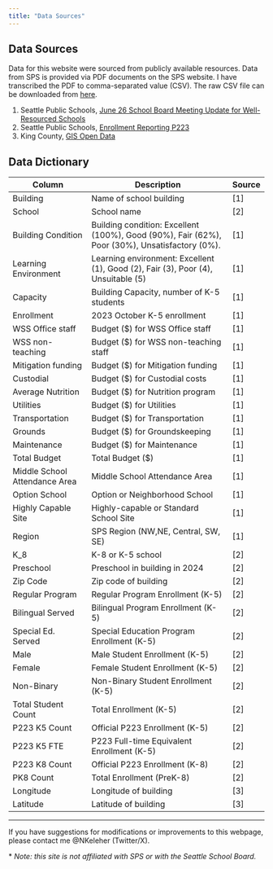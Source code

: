 ```yaml
---
title: "Data Sources"
---
```


## Data Sources

Data for this website were sourced from publicly available resources. Data from SPS is provided via PDF documents on the SPS website. I have transcribed the PDF to comma-separated value (CSV). The raw CSV file can be downloaded from [here](https://raw.githubusercontent.com/NKeleher/seattle-schools/main/docs/data/sps-elementary-schools.csv).

1. Seattle Public Schools, [June 26 School Board Meeting Update for Well-Resourced Schools](https://www.seattleschools.org/news/safety-planning-update-and-progress-for-a-system-of-well-resourced-schools/)
2. Seattle Public Schools, [Enrollment Reporting P223](https://www.seattleschools.org/departments/dots/data-reporting/enrollment-reporting-p223/)
3. King County, [GIS Open Data](https://gis-kingcounty.opendata.arcgis.com/)

## Data Dictionary

| Column | Description | Source |
|--------|-------------|--------|
| Building | Name of school building | [1] |
| School | School name | [2] |
| Building Condition | Building condition: Excellent (100%), Good (90%), Fair (62%), Poor (30%), Unsatisfactory (0%). | [1] |
| Learning Environment | Learning environment: Excellent (1), Good (2), Fair (3), Poor (4), Unsuitable (5) | [1] |
| Capacity | Building Capacity, number of K-5 students | [1] |
| Enrollment | 2023  October K-5 enrollment | [1] |
| WSS Office staff | Budget ($) for WSS Office staff | [1] |
| WSS non-teaching | Budget ($) for WSS non-teaching staff | [1] |
| Mitigation funding | Budget ($) for Mitigation funding | [1] |
| Custodial | Budget ($) for Custodial costs | [1] |
| Average Nutrition | Budget ($) for Nutrition program | [1] |
| Utilities | Budget ($) for Utilities | [1] |
| Transportation | Budget ($) for Transportation | [1] |
| Grounds | Budget ($) for Groundskeeping | [1] |
| Maintenance | Budget ($) for Maintenance | [1] |
| Total Budget | Total Budget ($) | [1] |
| Middle School Attendance Area | Middle School Attendance Area | [1] |
| Option School | Option or Neighborhood School | [1] |
| Highly Capable Site | Highly-capable or Standard School Site | [1] |
| Region | SPS Region (NW,NE, Central, SW, SE) | [1] |
| K_8 | K-8 or K-5 school | [2] |
| Preschool | Preschool in building in 2024 | [2] |
| Zip Code | Zip code of building | [2] |
| Regular Program | Regular Program Enrollment (K-5) | [2] |
| Bilingual Served | Bilingual Program Enrollment (K-5) | [2] |
| Special Ed. Served | Special Education Program Enrollment (K-5) | [2] |
| Male | Male Student Enrollment (K-5) | [2] |
| Female | Female Student Enrollment (K-5) | [2] |
| Non-Binary | Non-Binary Student Enrollment (K-5) | [2] |
| Total Student Count | Total Enrollment (K-5) | [2] |
| P223 K5 Count | Official P223 Enrollment (K-5) | [2] |
| P223 K5 FTE | P223 Full-time Equivalent Enrollment (K-5) | [2] |
| P223 K8 Count | Official P223 Enrollment (K-8) | [2] |
| PK8 Count | Total Enrollment (PreK-8) | [2] |
| Longitude | Longitude of building | [3] |
| Latitude | Latitude of building | [3] |

---

If you have suggestions for modifications or improvements to this webpage, please
contact me @NKeleher (Twitter/X).

\* _Note: this site is not affiliated with SPS or with the Seattle School Board._
